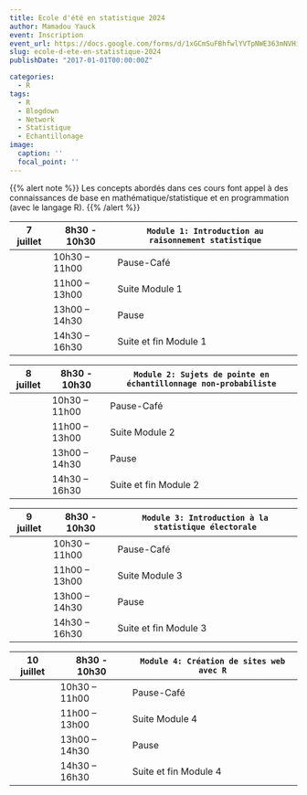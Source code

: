 ```yaml
---
title: Ecole d'été en statistique 2024
author: Mamadou Yauck
event: Inscription
event_url: https://docs.google.com/forms/d/1xGCmSuFBhfwlYVTpNWE363mNVHiebc_Hk6KcvcpQv_4/edit
slug: ecole-d-ete-en-statistique-2024
publishDate: "2017-01-01T00:00:00Z"

categories:
  - R
tags:
  - R
  - Blogdown
  - Network
  - Statistique
  - Echantillonage
image:
  caption: ''
  focal_point: ''
---
```


{{% alert note %}}
Les concepts abordés dans ces cours font appel à des connaissances de base en mathématique/statistique et en programmation (avec le langage R).
{{% /alert %}}


| **7 juillet** 	  |  **8h30 - 10h30**       	|  `Module 1: Introduction au raisonnement statistique`             	|
|------------------	|-------------------------	|---------------------------------------------------	|
|                  	|     10h30 – 11h00       	|     Pause-Café                                         	|
|                  	|     11h00 – 13h00       	|     Suite Module 1                                 	|
|                  	|     13h00 – 14h30       	|     Pause                                 	|
|                  	|     14h30 – 16h30       	|     Suite et fin Module 1                                 	|

                                            	
| **8 juillet** 	  |  **8h30 - 10h30**       	|  `Module 2: Sujets de pointe en échantillonnage non-probabiliste`             	|
|------------------	|-------------------------	|---------------------------------------------------	|
|                  	|     10h30 – 11h00       	|     Pause-Café                                         	|
|                  	|     11h00 – 13h00       	|     Suite Module 2                                 	|
|                  	|     13h00 – 14h30       	|     Pause                                 	|
|                  	|     14h30 – 16h30       	|     Suite et fin Module 2                                 	|


| **9 juillet** 	  |  **8h30 - 10h30**       	|  `Module 3: Introduction à la statistique électorale`             	|
|------------------	|-------------------------	|---------------------------------------------------	|
|                  	|     10h30 – 11h00       	|     Pause-Café                                         	|
|                  	|     11h00 – 13h00       	|     Suite Module 3                                 	|
|                  	|     13h00 – 14h30       	|     Pause                                 	|
|                  	|     14h30 – 16h30       	|     Suite et fin Module 3                                 	|


| **10 juillet** 	  |  **8h30 - 10h30**       	|  `Module 4: Création de sites web avec R`             	|
|------------------	|-------------------------	|---------------------------------------------------	|
|                  	|     10h30 – 11h00       	|     Pause-Café                                         	|
|                  	|     11h00 – 13h00       	|     Suite Module 4                                 	|
|                  	|     13h00 – 14h30       	|     Pause                                 	|
|                  	|     14h30 – 16h30       	|     Suite et fin Module 4                                 	|
